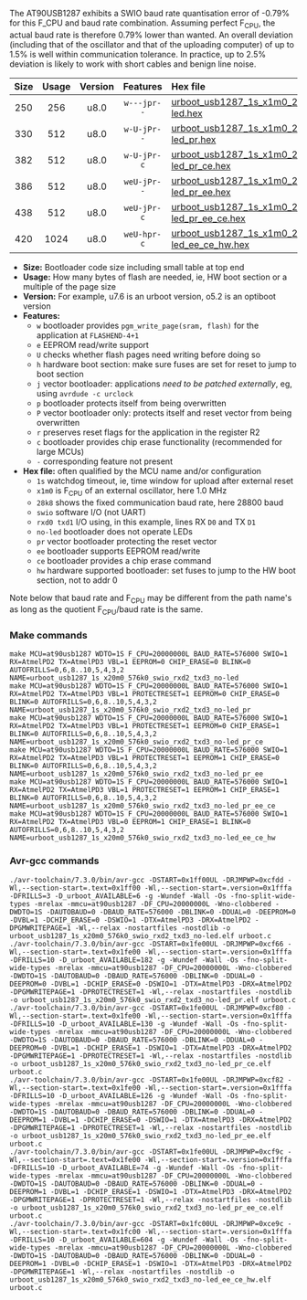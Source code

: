 The AT90USB1287 exhibits a SWIO baud rate quantisation error of -0.79% for this F_CPU and baud rate combination. Assuming perfect F<sub>CPU</sub>, the actual baud rate is therefore 0.79% lower than wanted. An overall deviation (including that of the oscillator and that of the uploading computer) of up to 1.5% is well within communication tolerance. In practice, up to 2.5% deviation is likely to work with short cables and benign line noise.

|Size|Usage|Version|Features|Hex file|
|:-:|:-:|:-:|:-:|:--|
|250|256|u8.0|`w---jpr--`|[urboot_usb1287_1s_x1m0_28k8_swio_rxd2_txd3_no-led.hex](https://raw.githubusercontent.com/stefanrueger/urboot.hex/main/mcus/at90usb1287/watchdog_1_s/external_oscillator_x/%2B1m000000_hz/%2B%2B28k8_baud/uart0_rxd2_txd3/no-led/urboot_usb1287_1s_x1m0_28k8_swio_rxd2_txd3_no-led.hex)|
|330|512|u8.0|`w-U-jPr--`|[urboot_usb1287_1s_x1m0_28k8_swio_rxd2_txd3_no-led_pr.hex](https://raw.githubusercontent.com/stefanrueger/urboot.hex/main/mcus/at90usb1287/watchdog_1_s/external_oscillator_x/%2B1m000000_hz/%2B%2B28k8_baud/uart0_rxd2_txd3/no-led/urboot_usb1287_1s_x1m0_28k8_swio_rxd2_txd3_no-led_pr.hex)|
|382|512|u8.0|`w-U-jPr-c`|[urboot_usb1287_1s_x1m0_28k8_swio_rxd2_txd3_no-led_pr_ce.hex](https://raw.githubusercontent.com/stefanrueger/urboot.hex/main/mcus/at90usb1287/watchdog_1_s/external_oscillator_x/%2B1m000000_hz/%2B%2B28k8_baud/uart0_rxd2_txd3/no-led/urboot_usb1287_1s_x1m0_28k8_swio_rxd2_txd3_no-led_pr_ce.hex)|
|386|512|u8.0|`weU-jPr--`|[urboot_usb1287_1s_x1m0_28k8_swio_rxd2_txd3_no-led_pr_ee.hex](https://raw.githubusercontent.com/stefanrueger/urboot.hex/main/mcus/at90usb1287/watchdog_1_s/external_oscillator_x/%2B1m000000_hz/%2B%2B28k8_baud/uart0_rxd2_txd3/no-led/urboot_usb1287_1s_x1m0_28k8_swio_rxd2_txd3_no-led_pr_ee.hex)|
|438|512|u8.0|`weU-jPr-c`|[urboot_usb1287_1s_x1m0_28k8_swio_rxd2_txd3_no-led_pr_ee_ce.hex](https://raw.githubusercontent.com/stefanrueger/urboot.hex/main/mcus/at90usb1287/watchdog_1_s/external_oscillator_x/%2B1m000000_hz/%2B%2B28k8_baud/uart0_rxd2_txd3/no-led/urboot_usb1287_1s_x1m0_28k8_swio_rxd2_txd3_no-led_pr_ee_ce.hex)|
|420|1024|u8.0|`weU-hpr-c`|[urboot_usb1287_1s_x1m0_28k8_swio_rxd2_txd3_no-led_ee_ce_hw.hex](https://raw.githubusercontent.com/stefanrueger/urboot.hex/main/mcus/at90usb1287/watchdog_1_s/external_oscillator_x/%2B1m000000_hz/%2B%2B28k8_baud/uart0_rxd2_txd3/no-led/urboot_usb1287_1s_x1m0_28k8_swio_rxd2_txd3_no-led_ee_ce_hw.hex)|

- **Size:** Bootloader code size including small table at top end
- **Usage:** How many bytes of flash are needed, ie, HW boot section or a multiple of the page size
- **Version:** For example, u7.6 is an urboot version, o5.2 is an optiboot version
- **Features:**
  + `w` bootloader provides `pgm_write_page(sram, flash)` for the application at `FLASHEND-4+1`
  + `e` EEPROM read/write support
  + `U` checks whether flash pages need writing before doing so
  + `h` hardware boot section: make sure fuses are set for reset to jump to boot section
  + `j` vector bootloader: applications *need to be patched externally*, eg, using `avrdude -c urclock`
  + `p` bootloader protects itself from being overwritten
  + `P` vector bootloader only: protects itself and reset vector from being overwritten
  + `r` preserves reset flags for the application in the register R2
  + `c` bootloader provides chip erase functionality (recommended for large MCUs)
  + `-` corresponding feature not present
- **Hex file:** often qualified by the MCU name and/or configuration
  + `1s` watchdog timeout, ie, time window for upload after external reset
  + `x1m0` is F<sub>CPU</sub> of an external oscillator, here 1.0 MHz
  + `28k8` shows the fixed communication baud rate, here 28800 baud
  + `swio` software I/O (not UART)
  + `rxd0 txd1` I/O using, in this example, lines RX `D0` and TX `D1`
  + `no-led` bootloader does not operate LEDs
  + `pr` vector bootloader protecting the reset vector
  + `ee` bootloader supports EEPROM read/write
  + `ce` bootloader provides a chip erase command
  + `hw` hardware supported bootloader: set fuses to jump to the HW boot section, not to addr 0


Note below that baud rate and F<sub>CPU</sub> may be different from the path name's as long as the quotient F<sub>CPU</sub>/baud rate is the same.

### Make commands
```
make MCU=at90usb1287 WDTO=1S F_CPU=20000000L BAUD_RATE=576000 SWIO=1 RX=AtmelPD2 TX=AtmelPD3 VBL=1 EEPROM=0 CHIP_ERASE=0 BLINK=0 AUTOFRILLS=0,6,8..10,5,4,3,2 NAME=urboot_usb1287_1s_x20m0_576k0_swio_rxd2_txd3_no-led
make MCU=at90usb1287 WDTO=1S F_CPU=20000000L BAUD_RATE=576000 SWIO=1 RX=AtmelPD2 TX=AtmelPD3 VBL=1 PROTECTRESET=1 EEPROM=0 CHIP_ERASE=0 BLINK=0 AUTOFRILLS=0,6,8..10,5,4,3,2 NAME=urboot_usb1287_1s_x20m0_576k0_swio_rxd2_txd3_no-led_pr
make MCU=at90usb1287 WDTO=1S F_CPU=20000000L BAUD_RATE=576000 SWIO=1 RX=AtmelPD2 TX=AtmelPD3 VBL=1 PROTECTRESET=1 EEPROM=0 CHIP_ERASE=1 BLINK=0 AUTOFRILLS=0,6,8..10,5,4,3,2 NAME=urboot_usb1287_1s_x20m0_576k0_swio_rxd2_txd3_no-led_pr_ce
make MCU=at90usb1287 WDTO=1S F_CPU=20000000L BAUD_RATE=576000 SWIO=1 RX=AtmelPD2 TX=AtmelPD3 VBL=1 PROTECTRESET=1 EEPROM=1 CHIP_ERASE=0 BLINK=0 AUTOFRILLS=0,6,8..10,5,4,3,2 NAME=urboot_usb1287_1s_x20m0_576k0_swio_rxd2_txd3_no-led_pr_ee
make MCU=at90usb1287 WDTO=1S F_CPU=20000000L BAUD_RATE=576000 SWIO=1 RX=AtmelPD2 TX=AtmelPD3 VBL=1 PROTECTRESET=1 EEPROM=1 CHIP_ERASE=1 BLINK=0 AUTOFRILLS=0,6,8..10,5,4,3,2 NAME=urboot_usb1287_1s_x20m0_576k0_swio_rxd2_txd3_no-led_pr_ee_ce
make MCU=at90usb1287 WDTO=1S F_CPU=20000000L BAUD_RATE=576000 SWIO=1 RX=AtmelPD2 TX=AtmelPD3 VBL=0 EEPROM=1 CHIP_ERASE=1 BLINK=0 AUTOFRILLS=0,6,8..10,5,4,3,2 NAME=urboot_usb1287_1s_x20m0_576k0_swio_rxd2_txd3_no-led_ee_ce_hw
```

### Avr-gcc commands
```
./avr-toolchain/7.3.0/bin/avr-gcc -DSTART=0x1ff00UL -DRJMPWP=0xcfdd -Wl,--section-start=.text=0x1ff00 -Wl,--section-start=.version=0x1fffa -DFRILLS=3 -D_urboot_AVAILABLE=6 -g -Wundef -Wall -Os -fno-split-wide-types -mrelax -mmcu=at90usb1287 -DF_CPU=20000000L -Wno-clobbered -DWDTO=1S -DAUTOBAUD=0 -DBAUD_RATE=576000 -DBLINK=0 -DDUAL=0 -DEEPROM=0 -DVBL=1 -DCHIP_ERASE=0 -DSWIO=1 -DTX=AtmelPD3 -DRX=AtmelPD2 -DPGMWRITEPAGE=1 -Wl,--relax -nostartfiles -nostdlib -o urboot_usb1287_1s_x20m0_576k0_swio_rxd2_txd3_no-led.elf urboot.c
./avr-toolchain/7.3.0/bin/avr-gcc -DSTART=0x1fe00UL -DRJMPWP=0xcf66 -Wl,--section-start=.text=0x1fe00 -Wl,--section-start=.version=0x1fffa -DFRILLS=10 -D_urboot_AVAILABLE=182 -g -Wundef -Wall -Os -fno-split-wide-types -mrelax -mmcu=at90usb1287 -DF_CPU=20000000L -Wno-clobbered -DWDTO=1S -DAUTOBAUD=0 -DBAUD_RATE=576000 -DBLINK=0 -DDUAL=0 -DEEPROM=0 -DVBL=1 -DCHIP_ERASE=0 -DSWIO=1 -DTX=AtmelPD3 -DRX=AtmelPD2 -DPGMWRITEPAGE=1 -DPROTECTRESET=1 -Wl,--relax -nostartfiles -nostdlib -o urboot_usb1287_1s_x20m0_576k0_swio_rxd2_txd3_no-led_pr.elf urboot.c
./avr-toolchain/7.3.0/bin/avr-gcc -DSTART=0x1fe00UL -DRJMPWP=0xcf80 -Wl,--section-start=.text=0x1fe00 -Wl,--section-start=.version=0x1fffa -DFRILLS=10 -D_urboot_AVAILABLE=130 -g -Wundef -Wall -Os -fno-split-wide-types -mrelax -mmcu=at90usb1287 -DF_CPU=20000000L -Wno-clobbered -DWDTO=1S -DAUTOBAUD=0 -DBAUD_RATE=576000 -DBLINK=0 -DDUAL=0 -DEEPROM=0 -DVBL=1 -DCHIP_ERASE=1 -DSWIO=1 -DTX=AtmelPD3 -DRX=AtmelPD2 -DPGMWRITEPAGE=1 -DPROTECTRESET=1 -Wl,--relax -nostartfiles -nostdlib -o urboot_usb1287_1s_x20m0_576k0_swio_rxd2_txd3_no-led_pr_ce.elf urboot.c
./avr-toolchain/7.3.0/bin/avr-gcc -DSTART=0x1fe00UL -DRJMPWP=0xcf82 -Wl,--section-start=.text=0x1fe00 -Wl,--section-start=.version=0x1fffa -DFRILLS=10 -D_urboot_AVAILABLE=126 -g -Wundef -Wall -Os -fno-split-wide-types -mrelax -mmcu=at90usb1287 -DF_CPU=20000000L -Wno-clobbered -DWDTO=1S -DAUTOBAUD=0 -DBAUD_RATE=576000 -DBLINK=0 -DDUAL=0 -DEEPROM=1 -DVBL=1 -DCHIP_ERASE=0 -DSWIO=1 -DTX=AtmelPD3 -DRX=AtmelPD2 -DPGMWRITEPAGE=1 -DPROTECTRESET=1 -Wl,--relax -nostartfiles -nostdlib -o urboot_usb1287_1s_x20m0_576k0_swio_rxd2_txd3_no-led_pr_ee.elf urboot.c
./avr-toolchain/7.3.0/bin/avr-gcc -DSTART=0x1fe00UL -DRJMPWP=0xcf9c -Wl,--section-start=.text=0x1fe00 -Wl,--section-start=.version=0x1fffa -DFRILLS=10 -D_urboot_AVAILABLE=74 -g -Wundef -Wall -Os -fno-split-wide-types -mrelax -mmcu=at90usb1287 -DF_CPU=20000000L -Wno-clobbered -DWDTO=1S -DAUTOBAUD=0 -DBAUD_RATE=576000 -DBLINK=0 -DDUAL=0 -DEEPROM=1 -DVBL=1 -DCHIP_ERASE=1 -DSWIO=1 -DTX=AtmelPD3 -DRX=AtmelPD2 -DPGMWRITEPAGE=1 -DPROTECTRESET=1 -Wl,--relax -nostartfiles -nostdlib -o urboot_usb1287_1s_x20m0_576k0_swio_rxd2_txd3_no-led_pr_ee_ce.elf urboot.c
./avr-toolchain/7.3.0/bin/avr-gcc -DSTART=0x1fc00UL -DRJMPWP=0xce9c -Wl,--section-start=.text=0x1fc00 -Wl,--section-start=.version=0x1fffa -DFRILLS=10 -D_urboot_AVAILABLE=604 -g -Wundef -Wall -Os -fno-split-wide-types -mrelax -mmcu=at90usb1287 -DF_CPU=20000000L -Wno-clobbered -DWDTO=1S -DAUTOBAUD=0 -DBAUD_RATE=576000 -DBLINK=0 -DDUAL=0 -DEEPROM=1 -DVBL=0 -DCHIP_ERASE=1 -DSWIO=1 -DTX=AtmelPD3 -DRX=AtmelPD2 -DPGMWRITEPAGE=1 -Wl,--relax -nostartfiles -nostdlib -o urboot_usb1287_1s_x20m0_576k0_swio_rxd2_txd3_no-led_ee_ce_hw.elf urboot.c
```

